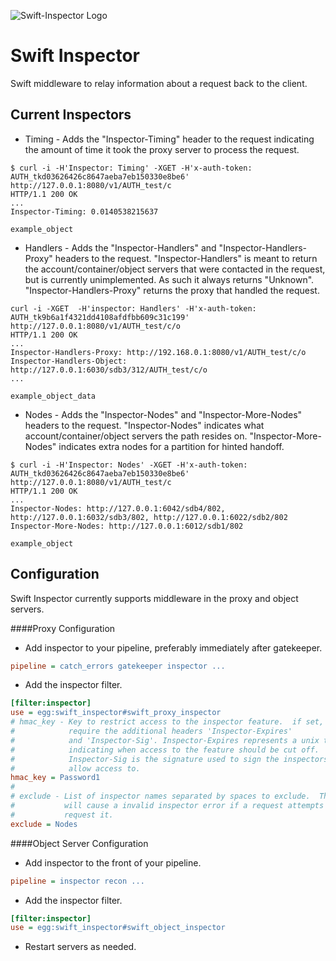 ![Swift-Inspector Logo](https://raw.githubusercontent.com/hurricanerix/swift-inspector/master/resources/swift-inspector.png)

Swift Inspector
===============

Swift middleware to relay information about a request back to the client.

Current Inspectors
------------------

* Timing - Adds the "Inspector-Timing" header to the request indicating the
  amount of time it took the proxy server to process the request.

```Shell
$ curl -i -H'Inspector: Timing' -XGET -H'x-auth-token: AUTH_tkd03626426c8647aeba7eb150330e8be6' http://127.0.0.1:8080/v1/AUTH_test/c
HTTP/1.1 200 OK
...
Inspector-Timing: 0.0140538215637

example_object
```

* Handlers - Adds the "Inspector-Handlers" and "Inspector-Handlers-Proxy"
  headers to the request.  "Inspector-Handlers" is meant to return the
  account/container/object servers that were contacted in the request, but
  is currently unimplemented.  As such it always returns "Unknown".
  "Inspector-Handlers-Proxy" returns the proxy that handled the request.

```Shell
curl -i -XGET  -H'inspector: Handlers' -H'x-auth-token: AUTH_tk9b6a1f4321dd4108afdfbb609c31c199' http://127.0.0.1:8080/v1/AUTH_test/c/o
HTTP/1.1 200 OK
...
Inspector-Handlers-Proxy: http://192.168.0.1:8080/v1/AUTH_test/c/o
Inspector-Handlers-Object: http://127.0.0.1:6030/sdb3/312/AUTH_test/c/o
...

example_object_data
```

* Nodes - Adds the "Inspector-Nodes" and "Inspector-More-Nodes" headers to the
  request.  "Inspector-Nodes" indicates what account/container/object servers
  the path resides on.  "Inspector-More-Nodes" indicates extra nodes for a
  partition for hinted handoff.

```Shell
$ curl -i -H'Inspector: Nodes' -XGET -H'x-auth-token: AUTH_tkd03626426c8647aeba7eb150330e8be6' http://127.0.0.1:8080/v1/AUTH_test/c
HTTP/1.1 200 OK
...
Inspector-Nodes: http://127.0.0.1:6042/sdb4/802, http://127.0.0.1:6032/sdb3/802, http://127.0.0.1:6022/sdb2/802
Inspector-More-Nodes: http://127.0.0.1:6012/sdb1/802

example_object
```

Configuration
-------------

Swift Inspector currently supports middleware in the proxy and object servers.

####Proxy Configuration

* Add inspector to your pipeline, preferably immediately after gatekeeper.

```INI
pipeline = catch_errors gatekeeper inspector ...
```

* Add the inspector filter.

```INI
[filter:inspector]
use = egg:swift_inspector#swift_proxy_inspector
# hmac_key - Key to restrict access to the inspector feature.  if set, will
#            require the additional headers 'Inspector-Expires'
#            and 'Inspector-Sig'. Inspector-Expires represents a unix timestamp
#            indicating when access to the feature should be cut off.
#            Inspector-Sig is the signature used to sign the inspectors to
#            allow access to.
hmac_key = Password1
#
# exclude - List of inspector names separated by spaces to exclude.  This 
#           will cause a invalid inspector error if a request attempts to
#           request it.
exclude = Nodes
```

####Object Server Configuration

* Add inspector to the front of your pipeline.

```INI
pipeline = inspector recon ...
```

* Add the inspector filter.

```INI
[filter:inspector]
use = egg:swift_inspector#swift_object_inspector
```

* Restart servers as needed.
